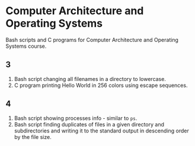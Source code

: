# Computer Architecture and Operating Systems
Bash scripts and C programs for Computer Architecture and Operating Systems course.

## 3
1. Bash script changing all filenames in a directory to lowercase.
2. C program printing Hello World in 256 colors using escape sequences.

## 4
1. Bash script showing processes info - similar to ``` ps ```.
2. Bash script finding duplicates of files in a given directory and subdirectories and writing it to the standard output in descending order by the file size.
